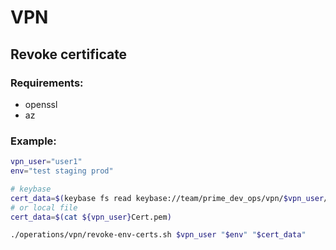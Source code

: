 # VPN

## Revoke certificate

### Requirements:
 * openssl
 * az

### Example:

```sh
vpn_user="user1"
env="test staging prod"

# keybase
cert_data=$(keybase fs read keybase://team/prime_dev_ops/vpn/$vpn_user/${vpn_user}Cert.pem)
# or local file
cert_data=$(cat ${vpn_user}Cert.pem)

./operations/vpn/revoke-env-certs.sh $vpn_user "$env" "$cert_data"
```